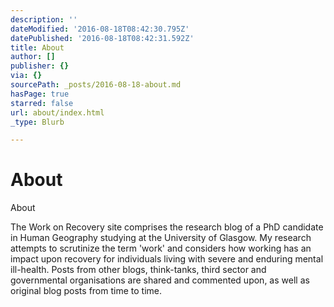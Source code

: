 ```yaml
---
description: ''
dateModified: '2016-08-18T08:42:30.795Z'
datePublished: '2016-08-18T08:42:31.592Z'
title: About
author: []
publisher: {}
via: {}
sourcePath: _posts/2016-08-18-about.md
hasPage: true
starred: false
url: about/index.html
_type: Blurb

---
```

# About

About

The Work on Recovery site comprises the research blog of a PhD candidate in Human Geography studying at the University of Glasgow. My research attempts to scrutinize the term 'work' and considers how working has an impact upon recovery for individuals living with severe and enduring mental ill-health. Posts from other blogs, think-tanks, third sector and governmental organisations are shared and commented upon, as well as original blog posts from time to time.
